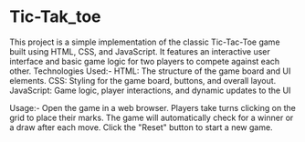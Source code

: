 # Tic-Tak_toe

This project is a simple implementation of the classic Tic-Tac-Toe game built using HTML, CSS, and JavaScript. It features an interactive user interface and basic game logic for two players to compete against each other.
Technologies Used:-
HTML: The structure of the game board and UI elements.
CSS: Styling for the game board, buttons, and overall layout.
JavaScript: Game logic, player interactions, and dynamic updates to the UI

Usage:- 
Open the game in a web browser.
Players take turns clicking on the grid to place their marks.
The game will automatically check for a winner or a draw after each move.
Click the "Reset" button to start a new game.
